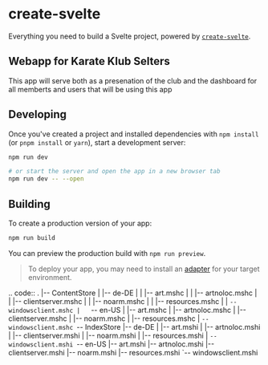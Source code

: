 # create-svelte

Everything you need to build a Svelte project, powered by [`create-svelte`](https://github.com/sveltejs/kit/tree/main/packages/create-svelte).

## Webapp for Karate Klub Selters

This app will serve both as a presenation of the club and the dashboard for all memberts and users that will be using this app

## Developing

Once you've created a project and installed dependencies with `npm install` (or `pnpm install` or `yarn`), start a development server:

```bash
npm run dev

# or start the server and open the app in a new browser tab
npm run dev -- --open
```

## Building

To create a production version of your app:

```bash
npm run build
```

You can preview the production build with `npm run preview`.

> To deploy your app, you may need to install an [adapter](https://kit.svelte.dev/docs/adapters) for your target environment.

.. code::
.
|-- ContentStore
| |-- de-DE
| | |-- art.mshc
| | |-- artnoloc.mshc
| | |-- clientserver.mshc
| | |-- noarm.mshc
| | |-- resources.mshc
| | `-- windowsclient.mshc
|   `-- en-US
| |-- art.mshc
| |-- artnoloc.mshc
| |-- clientserver.mshc
| |-- noarm.mshc
| |-- resources.mshc
| `-- windowsclient.mshc
`-- IndexStore
|-- de-DE
| |-- art.mshi
| |-- artnoloc.mshi
| |-- clientserver.mshi
| |-- noarm.mshi
| |-- resources.mshi
| `-- windowsclient.mshi
    `-- en-US
|-- art.mshi
|-- artnoloc.mshi
|-- clientserver.mshi
|-- noarm.mshi
|-- resources.mshi
`-- windowsclient.mshi
